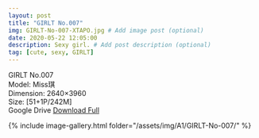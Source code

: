 ```yaml
---
layout: post
title: "GIRLT No.007"
img: GIRLT-No-007-XTAPO.jpg # Add image post (optional)
date: 2020-05-22 12:05:00
description: Sexy girl. # Add post description (optional)
tag: [cute, sexy, GIRLT]
---
```

GIRLT No.007  
Model: Miss琪  
Dimension: 2640×3960  
Size: [51+1P/242M]  
Google Drive [Download Full](http://gestyy.com/e0H556)

{% include image-gallery.html folder="/assets/img/A1/GIRLT-No-007/" %}
